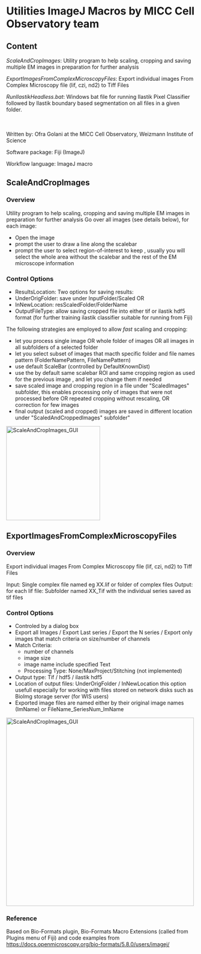# Utilities ImageJ Macros by MICC Cell Observatory team

## Content

*ScaleAndCropImages*: Utility program to help scaling, cropping and saving multiple EM images in preparation for further analysis

*ExportImagesFromComplexMicroscopyFiles*: Export individual images From Complex Microscopy file (lif, czi, nd2) to Tiff Files

*RunIlastikHeadless.bat*: Windows bat file for running Ilastik Pixel Classifier followed by Ilastik boundary based segmentation on all files in a given folder.

<br/> <br/>
Written by: Ofra Golani at the MICC Cell Observatory, Weizmann Institute of Science

Software package: Fiji (ImageJ)

Workflow language: ImageJ macro


## ScaleAndCropImages
  
### Overview
  
Utility program to help scaling, cropping and saving multiple EM images in preparation for further analysis
Go over all images (see details below), for each image:
- Open the image
- prompt the user to draw a line along the scalebar
- prompt the user to select region-of-interest to keep , usually you will select the whole area without the scalebar and the rest of the EM microscope information 
  
### Control Options
- ResultsLocation:  Two options for saving results: 
- UnderOrigFolder: save under InputFolder/Scaled  OR
- InNewLocation:   resScaledFolder/FolderName 
- OutputFileType: allow saving cropped file into either tif or ilastik hdf5 format (for further training ilastik classifier suitable for running from Fiji)
 
The following strategies are employed to allow *fast* scaling and cropping: 
- let you process single image OR whole folder of images OR all images in all subfolders of a selected folder
- let you select subset of images that macth specific folder and file names pattern (FolderNamePattern, FileNamePattern)
- use default ScaleBar (controlled by DefaultKnownDist)
- use the by default same scalebar ROI and same cropping region as used for the previous image , and let you change them if needed
- save scaled image and cropping region in a file under "ScaledImages" subfolder, 
  this enables processing only of images that were not processed before OR repeated cropping without rescaling,  OR   correction for few images
- final output (scaled and cropped) images are saved in different location under "ScaledAndCroppedImages" subfolder"

<p align="left">
<img src="https://github.com/ofrag/Utils/blob/master/ScaleAndCropImages_GUI.PNG" width="250" title="ScaleAndCropImages_GUI">
	</p>

## ExportImagesFromComplexMicroscopyFiles

### Overview

Export individual images From Complex Microscopy file (lif, czi, nd2) to Tiff Files
 
Input:  Single complex file named eg XX.lif  or folder of complex files 
Output: for each lif file: Subfolder named XX_Tif with the individual series saved as tif files
 
### Control Options

- Controled by a dialog box
- Export all Images / Export Last series / Export the N series / Export only images that match criteria on size/number of channels
- Match Criteria: 
	* number of channels 
 	* image size
	* image name include specified Text 
    * Processing Type: None/MaxProject/Stitching (not implemented)
- Output type: Tif / hdf5 / ilastik hdf5 
- Location of output files: UnderOrigFolder / InNewLocation 
  this option usefull especially for working with files stored on network disks such as BioImg storage server (for WIS users)
- Exported image files are named either by their original image names (ImName) or FileName_SeriesNum_ImName 

<p align="left">
<img src="https://github.com/ofrag/Utils/blob/master/ExportImagesFromComplexMicroscopyFiles_GUI.PNG" width="500" title="ScaleAndCropImages_GUI">
	</p>

### Reference

Based on Bio-Formats plugin, Bio-Formats Macro Extensions (called from Plugins menu of Fiji) and 
code examples from https://docs.openmicroscopy.org/bio-formats/5.8.0/users/imagej/  
